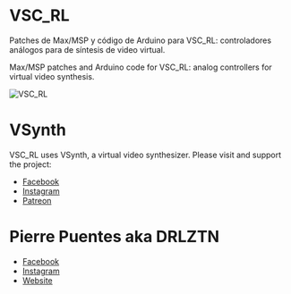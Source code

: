 # VSC_RL
Patches de Max/MSP y código de Arduino para VSC_RL: controladores análogos para de síntesis de video virtual.

Max/MSP patches and Arduino code for VSC_RL: analog controllers for virtual video synthesis.

![VSC_RL](https://i.imgur.com/Qex1LvJ.jpg)

# VSynth

VSC_RL uses VSynth, a virtual video synthesizer. Please visit and support the project:

- [Facebook](https://www.facebook.com/vsynth74/)
- [Instagram](https://www.instagram.com/vsynth74/)
- [Patreon](https://www.patreon.com/vsynth)

# Pierre Puentes aka DRLZTN

- [Facebook](https://www.facebook.com/derealizationn/)
- [Instagram](https://www.instagram.com/pierreee1/)
- [Website](https://pierrepuentes.tumblr.com/)



